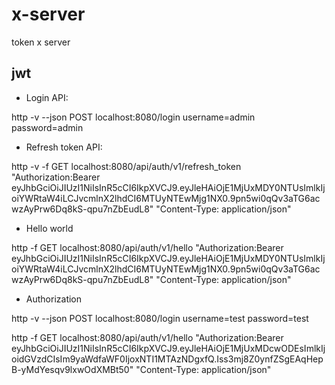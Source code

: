 # x-server

token x server

## jwt

- Login API:

http -v --json POST localhost:8080/login username=admin password=admin

- Refresh token API:

http -v -f GET localhost:8080/api/auth/v1/refresh_token "Authorization:Bearer eyJhbGciOiJIUzI1NiIsInR5cCI6IkpXVCJ9.eyJleHAiOjE1MjUxMDY0NTUsImlkIjoiYWRtaW4iLCJvcmlnX2lhdCI6MTUyNTEwMjg1NX0.9pn5wi0qQv3aTG6acwzAyPrw6Dq8kS-qpu7nZbEudL8"  "Content-Type: application/json"

- Hello world

http -f GET localhost:8080/api/auth/v1/hello "Authorization:Bearer eyJhbGciOiJIUzI1NiIsInR5cCI6IkpXVCJ9.eyJleHAiOjE1MjUxMDY0NTUsImlkIjoiYWRtaW4iLCJvcmlnX2lhdCI6MTUyNTEwMjg1NX0.9pn5wi0qQv3aTG6acwzAyPrw6Dq8kS-qpu7nZbEudL8"  "Content-Type: application/json"

- Authorization

http -v --json POST localhost:8080/login username=test password=test

http -f GET localhost:8080/api/auth/v1/hello "Authorization:Bearer eyJhbGciOiJIUzI1NiIsInR5cCI6IkpXVCJ9.eyJleHAiOjE1MjUxMDcwODEsImlkIjoidGVzdCIsIm9yaWdfaWF0IjoxNTI1MTAzNDgxfQ.Iss3mj8Z0ynfZSgEAqHepB-yMdYesqv9lxwOdXMBt50"  "Content-Type: application/json"
